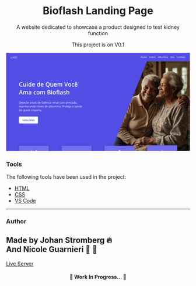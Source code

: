 <h1 align="center">Bioflash Landing Page</h1>

<p align="center">A website dedicated to showcase a product designed to test kidney function</p>
<p align="center">This project is on V0.1</p>

<img src="./img/other-img/homeprint.png"></img>

### Tools

The following tools have been used in the project:

- [HTML](https://html.com/)
- [CSS](https://developer.mozilla.org/pt-BR/docs/Web/CSS)
- [VS Code](https://code.visualstudio.com)
---
### Author
Made by Johan Stromberg :fire: 
<br>
And Nicole Guarnieri :shark: :hibiscus:
---
[Live Server](https://johanrecaman.github.io/bioflash/)

<h4 align="center">
  🚧  Work In Progress...  🚧
</h4>

